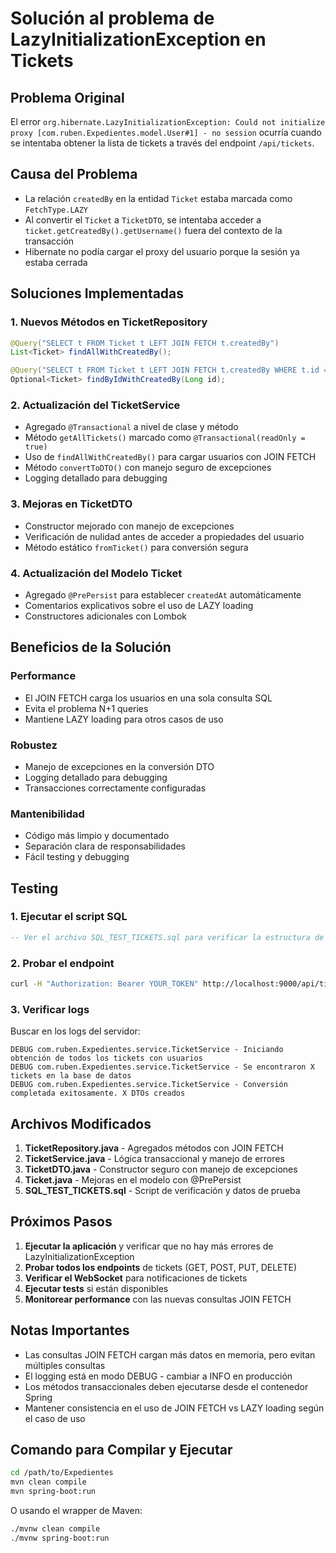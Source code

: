 # Solución al problema de LazyInitializationException en Tickets

## Problema Original
El error `org.hibernate.LazyInitializationException: Could not initialize proxy [com.ruben.Expedientes.model.User#1] - no session` ocurría cuando se intentaba obtener la lista de tickets a través del endpoint `/api/tickets`.

## Causa del Problema
- La relación `createdBy` en la entidad `Ticket` estaba marcada como `FetchType.LAZY`
- Al convertir el `Ticket` a `TicketDTO`, se intentaba acceder a `ticket.getCreatedBy().getUsername()` fuera del contexto de la transacción
- Hibernate no podía cargar el proxy del usuario porque la sesión ya estaba cerrada

## Soluciones Implementadas

### 1. Nuevos Métodos en TicketRepository
```java
@Query("SELECT t FROM Ticket t LEFT JOIN FETCH t.createdBy")
List<Ticket> findAllWithCreatedBy();

@Query("SELECT t FROM Ticket t LEFT JOIN FETCH t.createdBy WHERE t.id = :id")
Optional<Ticket> findByIdWithCreatedBy(Long id);
```

### 2. Actualización del TicketService
- Agregado `@Transactional` a nivel de clase y método
- Método `getAllTickets()` marcado como `@Transactional(readOnly = true)`
- Uso de `findAllWithCreatedBy()` para cargar usuarios con JOIN FETCH
- Método `convertToDTO()` con manejo seguro de excepciones
- Logging detallado para debugging

### 3. Mejoras en TicketDTO
- Constructor mejorado con manejo de excepciones
- Verificación de nulidad antes de acceder a propiedades del usuario
- Método estático `fromTicket()` para conversión segura

### 4. Actualización del Modelo Ticket
- Agregado `@PrePersist` para establecer `createdAt` automáticamente
- Comentarios explicativos sobre el uso de LAZY loading
- Constructores adicionales con Lombok

## Beneficios de la Solución

### Performance
- El JOIN FETCH carga los usuarios en una sola consulta SQL
- Evita el problema N+1 queries
- Mantiene LAZY loading para otros casos de uso

### Robustez
- Manejo de excepciones en la conversión DTO
- Logging detallado para debugging
- Transacciones correctamente configuradas

### Mantenibilidad
- Código más limpio y documentado
- Separación clara de responsabilidades
- Fácil testing y debugging

## Testing

### 1. Ejecutar el script SQL
```sql
-- Ver el archivo SQL_TEST_TICKETS.sql para verificar la estructura de la BD
```

### 2. Probar el endpoint
```bash
curl -H "Authorization: Bearer YOUR_TOKEN" http://localhost:9000/api/tickets
```

### 3. Verificar logs
Buscar en los logs del servidor:
```
DEBUG com.ruben.Expedientes.service.TicketService - Iniciando obtención de todos los tickets con usuarios
DEBUG com.ruben.Expedientes.service.TicketService - Se encontraron X tickets en la base de datos
DEBUG com.ruben.Expedientes.service.TicketService - Conversión completada exitosamente. X DTOs creados
```

## Archivos Modificados

1. **TicketRepository.java** - Agregados métodos con JOIN FETCH
2. **TicketService.java** - Lógica transaccional y manejo de errores
3. **TicketDTO.java** - Constructor seguro con manejo de excepciones
4. **Ticket.java** - Mejoras en el modelo con @PrePersist
5. **SQL_TEST_TICKETS.sql** - Script de verificación y datos de prueba

## Próximos Pasos

1. **Ejecutar la aplicación** y verificar que no hay más errores de LazyInitializationException
2. **Probar todos los endpoints** de tickets (GET, POST, PUT, DELETE)
3. **Verificar el WebSocket** para notificaciones de tickets
4. **Ejecutar tests** si están disponibles
5. **Monitorear performance** con las nuevas consultas JOIN FETCH

## Notas Importantes

- Las consultas JOIN FETCH cargan más datos en memoria, pero evitan múltiples consultas
- El logging está en modo DEBUG - cambiar a INFO en producción
- Los métodos transaccionales deben ejecutarse desde el contenedor Spring
- Mantener consistencia en el uso de JOIN FETCH vs LAZY loading según el caso de uso

## Comando para Compilar y Ejecutar

```bash
cd /path/to/Expedientes
mvn clean compile
mvn spring-boot:run
```

O usando el wrapper de Maven:
```bash
./mvnw clean compile
./mvnw spring-boot:run
```
